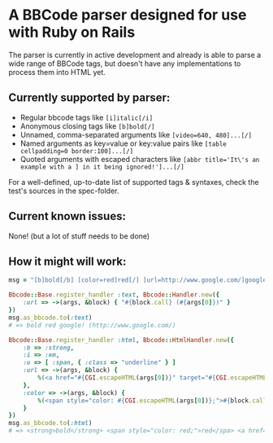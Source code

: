 A BBCode parser designed for use with Ruby on Rails
===================================================
The parser is currently in active development and already is able to parse a
wide range of BBCode tags, but doesn't have any implementations to process them
into HTML yet.

Currently supported by parser:
------------------------------
* Regular bbcode tags like `[i]italic[/i]`
* Anonymous closing tags like `[b]bold[/]`
* Unnamed, comma-separated arguments like `[video=640, 480]...[/]`
* Named arguments as key=value or key:value pairs like
  `[table cellpadding=0 border:100]...[/]`
* Quoted arguments with escaped characters like
  `[abbr title='It\'s an example with a ] in it being ignored!']...[/]`

For a well-defined, up-to-date list of supported tags & syntaxes, check the
test's sources in the spec-folder.

Current known issues:
---------------------
None! (but a lot of stuff needs to be done)

How it might will work:
-----------------------
```ruby
msg = "[b]bold[/b] [color=red]red[/] [url=http://www.google.com/]google![/url]"

Bbcode::Base.register_handler :text, Bbcode::Handler.new({
	:url => ->(args, &block) { "#{block.call} (#{args[0]})" }
})
msg.as_bbcode.to(:text)
# => bold red google! (http://www.google.com/)

Bbcode::Base.register_handler :html, Bbcode::HtmlHandler.new({
	:b => :strong,
	:i => :em,
	:u => [ :span, { :class => "underline" } ]
	:url => ->(args, &block) {
		%(<a href="#{CGI.escapeHTML(args[0])}" target="#{CGI.escapeHTML(args[1] || "_blank")}">#{block.call}</a>)
	},
	:color => ->(args, &block) {
		%(<span style="color: #{CGI.escapeHTML(args[0])};">#{block.call}</span>)
	}
})
msg.as_bbcode.to(:html)
# => <strong>bold</strong> <span style="color: red;">red</spa> <a href="http://www.google.com/" target="_blank">google!</a>
```
